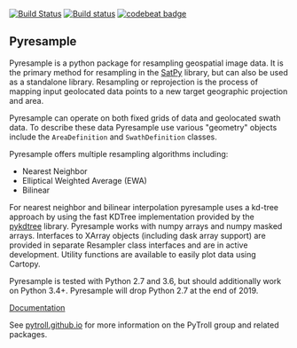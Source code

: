 [![Build Status](https://travis-ci.org/pytroll/pyresample.svg?branch=master)](https://travis-ci.org/pytroll/pyresample)
[![Build status](https://ci.appveyor.com/api/projects/status/a34o4utf8dqjsob1/branch/master?svg=true)](https://ci.appveyor.com/project/pytroll/pyresample/branch/master)
[![codebeat badge](https://codebeat.co/badges/2b9f14bc-758c-4fe1-967d-85b11e934983)](https://codebeat.co/projects/github-com-pytroll-pyresample-master)

Pyresample
----------

Pyresample is a python package for resampling geospatial image data. It is the
primary method for resampling in the [SatPy](https://github.com/pytroll/satpy)
library, but can also be used as a standalone library. Resampling or
reprojection is the process of mapping input geolocated data points to a
new target geographic projection and area.

Pyresample can operate on both fixed grids of data and geolocated swath data.
To describe these data Pyresample use various "geometry" objects include the
`AreaDefinition` and `SwathDefinition` classes.

Pyresample offers multiple resampling algorithms including:

- Nearest Neighbor
- Elliptical Weighted Average (EWA)
- Bilinear

For nearest neighbor and bilinear interpolation pyresample uses a kd-tree
approach by using the fast KDTree implementation provided by the 
[pykdtree](https://github.com/storpipfugl/pykdtree) library.
Pyresample works with numpy arrays and numpy masked arrays. Interfaces to
XArray objects (including dask array support) are provided in separate
Resampler class interfaces and are in active development.
Utility functions are available to easily plot data using Cartopy.

Pyresample is tested with Python 2.7 and 3.6, but should additionally work
on Python 3.4+. Pyresample will drop Python 2.7 at the end of 2019.

[Documentation](https://pyresample.readthedocs.org/en/latest/)

See [pytroll.github.io](http://pytroll.github.io/) for more information on the
PyTroll group and related packages.
